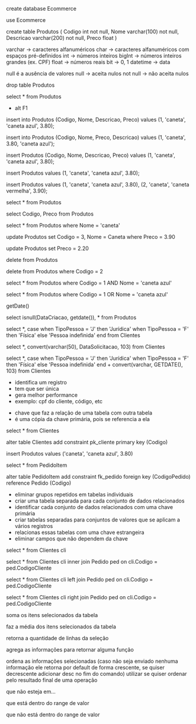 <!-- criar um banco de dados com nome Ecommerce -->
create database Ecommerce

<!-- entrar no banco de dados Ecommerce -->
use Ecommerce

<!-- criar tabela Produtos com colunas Codigo, Nome, Descricao, Preco -->
create table Produtos
(
  Codigo int not null,
  Nome varchar(100) not null,
  Descricao varchar(200) not null,
  Preco float
)

<!-- tipos de informação -->
varchar -> caracteres alfanuméricos 
char -> caracteres alfanuméricos com espaços pré-definidos
int -> números inteiros
bigInt -> números inteiros grandes (ex. CPF)
float -> números reais
bit -> 0, 1
datetime -> data

null é a ausência de valores
null -> aceita nulos
not null -> não aceita nulos

<!-- excluir uma tabela -->
drop table Produtos

<!-- Selecionar uma tabela -->
select * from Produtos
<!-- mostrar mais informações da tabela -->
+ alt F1

<!-- inserir uma linha/adicionar com informações -->
<!--  ; indica o final da instrução/da linha -->
insert into Produtos (Codigo, Nome, Descricao, Preco) values (1, 'caneta', 'caneta azul', 3.80);
<!-- é possível enviar os valores fora de ordem, desde que sejam ordenadas as colunas antes -->
insert into Produtos (Codigo, Nome, Preco, Descricao) values (1, 'caneta', 3.80, 'caneta azul');
<!-- é possível omitir o comando into -->
insert Produtos (Codigo, Nome, Descricao, Preco) values (1, 'caneta', 'caneta azul', 3.80);
<!-- é possível omitir as colunas, porém ele considera as colunas na ordem que existem -->
insert Produtos values (1, 'caneta', 'caneta azul', 3.80);
<!-- é possível enviar mais de uma informação, separadas por vírgula -->
insert Produtos values (1, 'caneta', 'caneta azul', 3.80), (2, 'caneta', 'caneta vermelha', 3.90);

<!-- * seleciona todas as colunas da tabela -->
select *
from Produtos

<!-- seleciona as colunas Codigo e Preco da tabela -->
select Codigo, Preco
from Produtos

<!-- seleciona as linhas que contém o Nome caneta (todos) -->
select *
from Produtos
where Nome = 'caneta'

<!-- modifica o Codigo e o Nome das linhas que tem o Preco = 3.90 -->
update Produtos
set Codigo = 3,
    Nome = Caneta
where Preco = 3.90

<!-- um update sem a clausula where atualiza todas as linhas da tabela -->
update Produtos
set Preco = 2.20

<!-- deleta todos os Produtos da tabela -->
delete
from Produtos

<!-- deleta Produtos que tem Codigo igual a 2 -->
delete
from Produtos
where Codigo = 2

<!-- seleciona Produto com as duas condições (Codigo e Nome) -->
select *
from Produtos
where Codigo = 1
AND Nome = 'caneta azul'

<!-- seleciona Produto com uma das duas condições (Codigo ou Nome) -->
select *
from Produtos
where Codigo = 1
OR Nome = 'caneta azul'

<!-- função do SQL para data atual -->
getDate()

<!-- retorna a data atual na coluna DataCriacao em que os valores são nulos -->
select isnull(DataCriacao, getdate()), *
from Produtos

<!-- caso o TipoPessoa seja ____ escreva ____, senão escreva ____ -->
select *,
      case
          when TipoPessoa = 'J' then 'Jurídica'
          when TipoPessoa = 'F' then 'Física'
          else 'Pessoa indefinida'
      end
from Clientes

<!-- conversão de tipagem da coluna DataSolicitacao para varchar com até 50 caracteres e na formatação 103 (padrão brasileiro, o envio da formatação não é obrigatório) -->
select *, convert(varchar(50), DataSolicitacao, 103)
from Clientes

<!-- é possível concatenar as tarefas após o end -->
select *,
      case
          when TipoPessoa = 'J' then 'Jurídica'
          when TipoPessoa = 'F' then 'Física'
          else 'Pessoa indefinida'
      end + convert(varchar, GETDATE(), 103)
from Clientes

<!-- chave primária -->
- identifica um registro
- tem que ser única
- gera melhor performance
- exemplo: cpf do cliente, código, etc

<!-- chave estrangeira -->
- chave que faz a relação de uma tabela com outra tabela
- é uma cópia da chave primária, pois se referencia a ela

<!-- adiciona a coluna Codigo como chave primária -->
<!-- não é possível adicionar um código igual -->
select *
from Clientes

alter table Clientes add constraint pk_cliente primary key (Codigo)

<!-- é possível omitir essa informação e deixar na responsabilidade do banco de dados (incrementa de 1 em 1) -->
insert Produtos values ('caneta', 'caneta azul', 3.80)

<!-- referenciar uma coluna primary key de outra tabela -->
select *
from PedidoItem

alter table PedidoItem add constraint fk_pedido foreign key (CodigoPedido) reference Pedido (Codigo)

<!-- normalização de dados -->
- eliminar grupos repetidos em tabelas individuais
- criar uma tabela separada para cada conjunto de dados relacionados
- identificar cada conjunto de dados relacionados com uma chave primária
- criar tabelas separadas para conjuntos de valores que se aplicam a vários registros
- relacionas essas tabelas com uma chave estrangeira
- eliminar campos que não dependem da chave

<!-- é possíel adicionar um apelido para a tabela -->
select *
from Clientes cli

<!-- inner join analisa e retorna as colunas iguais de 2 tabelas (Clientes e Pedidos) -->
select *
from Clientes cli
inner join Pedido ped
on cli.Codigo = ped.CodigoCliente

<!-- left join analisa e retorna as colunas a esquerda de 2 tabelas (Clientes e Pedidos) -->
select *
from Clientes cli
left join Pedido ped
on cli.Codigo = ped.CodigoCliente

<!-- direita join analisa e retorna as colunas a direita de 2 tabelas (Clientes e Pedidos) -->
select *
from Clientes cli
right join Pedido ped
on cli.Codigo = ped.CodigoCliente

<!-- sum() -->
soma os itens selecionados da tabela

<!-- avg() -->
faz a média dos itens selecionados da tabela

<!-- count() -->
retorna a quantidade de linhas da seleção

<!-- group by -->
agrega as informações para retornar alguma função

<!-- order by -->
ordena as informações selecionadas (caso não seja enviado nenhuma informação ele retorna por default de forma crescente, se quiser decrescente adicionar desc no fim do comando)
utilizar se quiser ordenar pelo resultado final de uma operação

<!-- not in -->
que não esteja em...

<!-- between -->
que está dentro do range de valor

<!-- not between -->
que não está dentro do range de valor